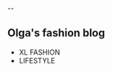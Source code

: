 --
<nav>
  <h1>Olga's fashion blog</h1>
  <ul>
  <li>XL FASHION</li>
   <li>LIFESTYLE</li>
</ul></nav>
